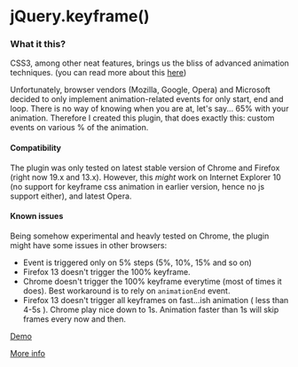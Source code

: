 # jQuery.keyframe()

### What it this? ###
CSS3, among other neat features, brings us the bliss of advanced animation techniques. (you can read more about this [here](http://www.sitepoint.com/screencast-getting-started-css3-animation-examples/))

Unfortunately, browser vendors (Mozilla, Google, Opera) and Microsoft decided to only implement animation-related events for only start, end and loop. There is no way of knowing when you are at, let's say... 65% with your animation. Therefore I created this plugin, that does exactly this: custom events on various % of the animation.


#### Compatibility ####
The plugin was only tested on latest stable version of Chrome and Firefox (right now 19.x and 13.x). However, this _might_ work on Internet Explorer 10 (no support for keyframe css animation in earlier version, hence no js support either), and latest Opera.

#### Known issues ####
Being somehow experimental and heavly tested on Chrome, the plugin might have some issues in other browsers:

* Event is triggered only on 5% steps (5%, 10%, 15% and so on)
* Firefox 13 doesn't trigger the 100% keyframe.
* Chrome doesn't trigger the 100% keyframe everytime (most of times it does). Best workaround is to rely on `animationEnd` event.
* Firefox 13 doesn't trigger all keyframes on fast...ish animation ( less than 4-5s ). Chrome play nice down to 1s. Animation faster than 1s will skip frames every now and then.

[Demo](http://jsfiddle.net/iamntz/jumRm/1/)

[More info](http://www.iamntz.com/3157/frontend-developer/css-keyframe-based-events/)